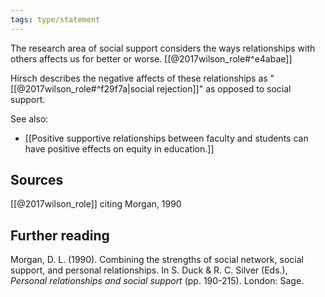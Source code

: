 ```yaml
---
tags: type/statement
---
```

The research area of social support considers the ways relationships with others affects us for better or worse. [[@2017wilson_role#^e4abae]]

Hirsch describes the negative affects of these relationships as "[[@2017wilson_role#^f29f7a|social rejection]]" as opposed to social support.

See also: 
- [[Positive supportive relationships between faculty and students can have positive effects on equity in education.]]
## Sources
[[@2017wilson_role]] citing Morgan, 1990

## Further reading
Morgan, D. L. (1990). Combining the strengths of social network, social support, and personal relationships. In S. Duck & R. C. Silver (Eds.), *Personal relationships and social support* (pp. 190-215). London: Sage.
